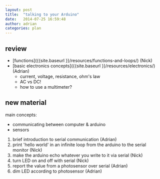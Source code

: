 ```yaml
---
layout: post
title:  "talking to your Arduino"
date:   2014-07-25 16:59:48
author: adrian
categories: plan
---
```


review
------

- [functions]({{site.baseurl }}/resources/functions-and-loops/) (Nick)
- [basic electronics concepts]({{site.baseurl }}/resources/electronics/) (Adrian)
    - current, voltage, resistance, ohm's law
    - AC vs DC!
    - how to use a multimeter?

new material
------------

main concepts:

- communicating between computer & arduino
- sensors

1. brief introduction to serial communication (Adrian)
2. print 'hello world' in an infinite loop from the arduino to the serial
   monitor (Nick)
3. make the arduino echo whatever you write to it via serial (Nick)
4. turn LED on and off with serial  (Nick)
5. report the value from a photosensor over serial (Adrian)
6. dim LED according to photosensor (Adrian)
